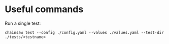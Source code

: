 # Useful commands

Run a single test:

`chainsaw test --config ./config.yaml --values ./values.yaml --test-dir ./tests/<testname>`
